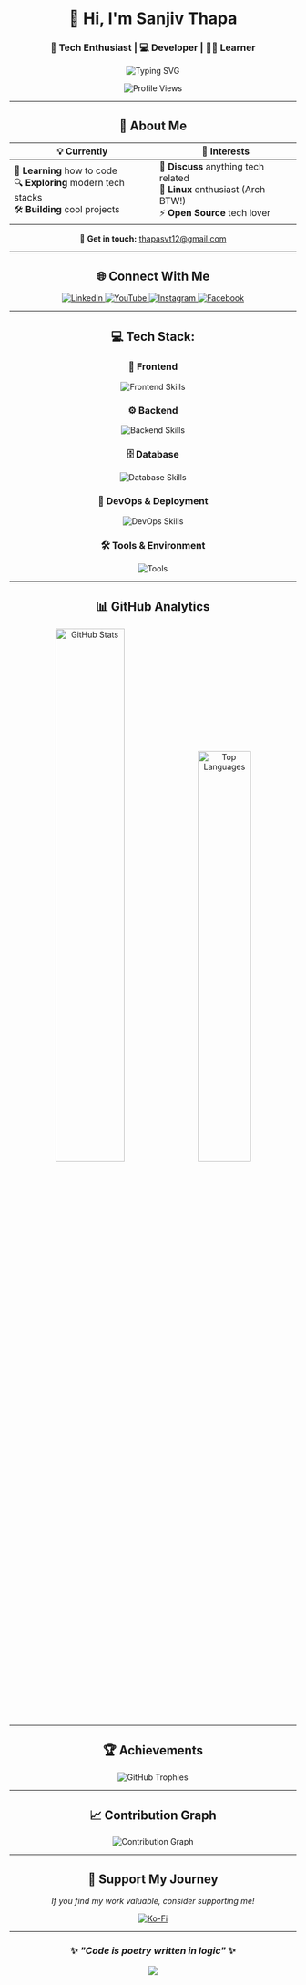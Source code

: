 <div align="center">

# 👋 Hi, I'm **Sanjiv Thapa**

### 🔭 Tech Enthusiast | 💻 Developer | 👨‍💻 Learner

<img src="https://readme-typing-svg.demolab.com?font=Fira+Code&size=22&color=00D9FF&center=true&vCenter=true&width=600&height=100&lines=Full+Stack+Developer" alt="Typing SVG" />

</div>
<p align="center">
  <img src="https://komarev.com/ghpvc/?username=sanjivthapasvt&label=Profile%20Views&color=00d9ff&style=for-the-badge" alt="Profile Views" />
</p>

---

<div align="center">

## 🌟 **About Me**

</div>

<div align="center">

| 💡 **Currently** | 🎯 **Interests** |
|------------------|------------------|
| 🎯 **Learning** how to code <br> 🔍 **Exploring** modern tech stacks <br> 🛠️ **Building** cool projects | 💬 **Discuss** anything tech related<br> 🐧 **Linux** enthusiast (Arch BTW!) <br> ⚡ **Open Source** tech lover |

</div>

<div align="center">

📧 **Get in touch:** [thapasvt12@gmail.com](mailto:thapasvt12@gmail.com)

</div>

---

<div align="center">

## 🌐 **Connect With Me**

<a href="https://linkedin.com/in/sanjiv-thapa-361678277">
  <img src="https://img.shields.io/badge/LinkedIn-0A66C2?style=for-the-badge&logo=linkedin&logoColor=white" alt="LinkedIn"/>
</a>
<a href="https://youtube.com/@sanjivthapasvt">
  <img src="https://img.shields.io/badge/YouTube-FF0000?style=for-the-badge&logo=youtube&logoColor=white" alt="YouTube"/>
</a>
<a href="https://instagram.com/sanjivthapasvt">
  <img src="https://img.shields.io/badge/Instagram-E4405F?style=for-the-badge&logo=instagram&logoColor=white" alt="Instagram"/>
</a>
<a href="https://facebook.com/sanjiv.thapa.svt012">
  <img src="https://img.shields.io/badge/Facebook-1877F2?style=for-the-badge&logo=facebook&logoColor=white" alt="Facebook"/>
</a>

</div>

---

<div align="center">

## 💻 **Tech Stack:**

</div>

<div align="center">

### 🎨 **Frontend**
<img src="https://skillicons.dev/icons?i=html,css,js,ts,react,svelte,tailwind,vite,electron" alt="Frontend Skills"/>

### ⚙️ **Backend**
<img src="https://skillicons.dev/icons?i=python,fastapi,django,nodejs,bun" alt="Backend Skills"/>

### 🗄️ **Database**
<img src="https://skillicons.dev/icons?i=postgresql,mysql,sqlite,redis,supabase" alt="Database Skills"/>

### 🚀 **DevOps & Deployment**
<img src="https://skillicons.dev/icons?i=git,github,githubactions,vercel,cloudflare" alt="DevOps Skills"/>

### 🛠️ **Tools & Environment**
<img src="https://skillicons.dev/icons?i=vscode,neovim,postman,linux,arch,bash" alt="Tools"/>

</div>

---

<div align="center">

## 📊 **GitHub Analytics**

<div align="center">
  <img width="49%" src="https://github-readme-stats.vercel.app/api?username=sanjivthapasvt&show_icons=true&theme=tokyonight&hide_border=true&count_private=true" alt="GitHub Stats"/>
  <img width="43%" src="https://github-readme-stats.vercel.app/api/top-langs/?username=sanjivthapasvt&layout=compact&theme=tokyonight&hide_border=true&langs_count=8&card_width=400" alt="Top Languages"/>
</div>

<div align="center">

</div>

</div>

---

<div align="center">

## 🏆 **Achievements**

<img src="https://github-profile-trophy.vercel.app/?username=sanjivthapasvt&theme=radical&no-frame=true&row=1&column=7" alt="GitHub Trophies"/>

</div>

---

<div align="center">

## 📈 **Contribution Graph**

<img src="https://github-readme-activity-graph.vercel.app/graph?username=sanjivthapasvt&bg_color=1a1b27&color=70a5fd&line=70a5fd&point=ff6b6b&area=true&hide_border=true" alt="Contribution Graph"/>

</div>

---

<div align="center">

## 💝 **Support My Journey**

*If you find my work valuable, consider supporting me!*

<a href="https://ko-fi.com/sanjivthapa">
  <img src="https://img.shields.io/badge/Ko--Fi-FF5E5B?style=for-the-badge&logo=ko-fi&logoColor=white" alt="Ko-Fi"/>
</a>

</div>

---

<div align="center">

### ✨ *"Code is poetry written in logic"* ✨

<img src="https://capsule-render.vercel.app/api?type=waving&color=gradient&customColorList=6,11,20&height=100&section=footer&animation=twinkling"/>

</div>
